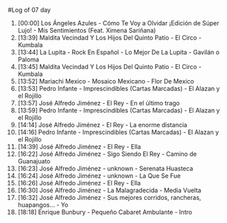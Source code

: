 #Log of 07 day

1. [00:00] Los Ángeles Azules - Cómo Te Voy a Olvidar ¡Edición de Súper Lujo! - Mis Sentimientos (Feat. Ximena Sariñana)
1. [13:39] Maldita Vecindad Y Los Hijos Del Quinto Patio - El Circo - Kumbala
1. [13:44] La Lupita - Rock En Español - Lo Mejor De La Lupita - Gavilán o Paloma
1. [13:45] Maldita Vecindad Y Los Hijos Del Quinto Patio - El Circo - Kumbala
1. [13:52] Mariachi Mexico - Mosaico Mexicano - Flor De Mexico
1. [13:53] Pedro Infante - Imprescindibles (Cartas Marcadas) - El Alazan y el Rojillo
1. [13:57] José Alfredo Jiménez - El Rey - En el último trago
1. [13:59] Pedro Infante - Imprescindibles (Cartas Marcadas) - El Alazan y el Rojillo
1. [14:14] José Alfredo Jiménez - El Rey - La enorme distancia
1. [14:16] Pedro Infante - Imprescindibles (Cartas Marcadas) - El Alazan y el Rojillo
1. [14:39] José Alfredo Jiménez - El Rey - Ella
1. [16:22] José Alfredo Jiménez - Sigo Siendo El Rey - Camino de Guanajuato
1. [16:23] José Alfredo Jiménez - unknown - Serenata Huasteca
1. [16:24] José Alfredo Jiménez - unknown - La Que Se Fue
1. [16:26] José Alfredo Jiménez - El Rey - Ella
1. [16:30] José Alfredo Jiménez - La Malagradecida - Media Vuelta
1. [16:32] José Alfredo Jiménez - Sus mejores corridos, rancheras, huapangos… - Yo
1. [18:18] Enrique Bunbury - Pequeño Cabaret Ambulante - Intro
